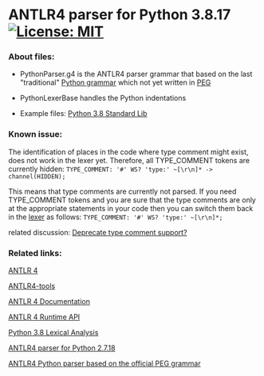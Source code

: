 # ANTLR4 parser for Python 3.8.17 &nbsp; [![License: MIT](https://img.shields.io/badge/License-MIT-yellow.svg)](https://opensource.org/licenses/MIT)

### About files:
 - PythonParser.g4
   is the ANTLR4 parser grammar that based on the last "traditional" [Python grammar](https://docs.python.org/3.8/reference/grammar.html) which not yet written in [PEG](https://peps.python.org/pep-0617/)

 - PythonLexerBase
   handles the Python indentations
   
 - Example files: [Python 3.8 Standard Lib](https://github.com/python/cpython/tree/3.8)

### Known issue:
The identification of places in the code where type comment might exist, does not work in the lexer yet.
Therefore, all TYPE_COMMENT tokens are currently hidden:
```TYPE_COMMENT: '#' WS? 'type:' ~[\r\n]* -> channel(HIDDEN);```

This means that type comments are currently not parsed.
If you need TYPE_COMMENT tokens and you are sure that the type comments are only at the appropriate statements in your code then you can switch them back in the [lexer](https://github.com/RobEin/ANTLR4-parser-for-Python-3.8/blob/main/PythonLexer.g4) as follows:
```TYPE_COMMENT: '#' WS? 'type:' ~[\r\n]*;```

related discussion:
[Deprecate type comment support?](https://github.com/python/mypy/issues/12947)




### Related links:
[ANTLR 4](https://www.antlr.org/)

[ANTLR4-tools](https://github.com/antlr/antlr4/blob/master/doc/getting-started.md#getting-started-the-easy-way-using-antlr4-tools)

[ANTLR 4 Documentation](https://github.com/antlr/antlr4/tree/master/doc)

[ANTLR 4 Runtime API](https://www.antlr.org/api/Java/)

[Python 3.8 Lexical Analysis](https://docs.python.org/3.8/reference/lexical_analysis.html)

[ANTLR4 parser for Python 2.7.18](https://github.com/RobEin/ANTLR4-parser-for-Python-2.7.18)

[ANTLR4 Python parser based on the official PEG grammar](https://github.com/RobEin/ANTLR4-Python-parser-by-PEG)
